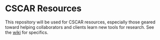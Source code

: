 # CSCAR Resources

This repository will be used for CSCAR resources, especially those geared toward helping collaborators and clients learn new tools for research.  See the [wiki](https://github.com/CSCAR/Resources/wiki) for specifics.